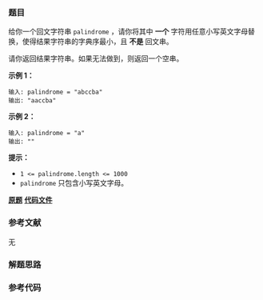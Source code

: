 ### 题目
给你一个回文字符串 `palindrome` ，请你将其中  **一个** 字符用任意小写英文字母替换，使得结果字符串的字典序最小，且  **不是**
回文串。

请你返回结果字符串。如果无法做到，则返回一个空串。



**示例 1：**

    
    
    输入: palindrome = "abccba"
    输出: "aaccba"
    

**示例 2：**

    
    
    输入: palindrome = "a"
    输出: ""
    



**提示：**

  * `1 <= palindrome.length <= 1000`
  * `palindrome` 只包含小写英文字母。

 **[原题](https://leetcode-cn.com/problems/break-a-palindrome/)**    **[代码文件]()**


### 参考文献
无

### 解题思路




### 参考代码

```go


```





